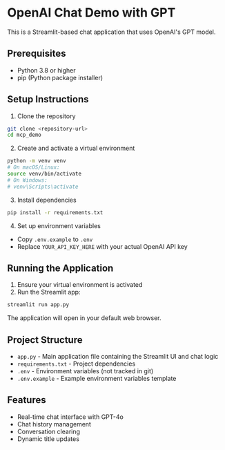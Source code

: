 # OpenAI Chat Demo with GPT

This is a Streamlit-based chat application that uses OpenAI's GPT model.

## Prerequisites

- Python 3.8 or higher
- pip (Python package installer)

## Setup Instructions

1. Clone the repository
```bash
git clone <repository-url>
cd mcp_demo
```

2. Create and activate a virtual environment
```bash
python -m venv venv
# On macOS/Linux:
source venv/bin/activate
# On Windows:
# venv\Scripts\activate
```

3. Install dependencies
```bash
pip install -r requirements.txt
```

4. Set up environment variables
- Copy `.env.example` to `.env`
- Replace `YOUR_API_KEY_HERE` with your actual OpenAI API key

## Running the Application

1. Ensure your virtual environment is activated
2. Run the Streamlit app:
```bash
streamlit run app.py
```

The application will open in your default web browser.

## Project Structure

- `app.py` - Main application file containing the Streamlit UI and chat logic
- `requirements.txt` - Project dependencies
- `.env` - Environment variables (not tracked in git)
- `.env.example` - Example environment variables template

## Features

- Real-time chat interface with GPT-4o
- Chat history management
- Conversation clearing
- Dynamic title updates